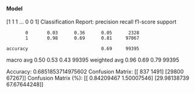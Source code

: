 #### Model
[1 1 1 ... 0 0 1]
Classification Report:
              precision    recall  f1-score   support

           0       0.03      0.36      0.05      2328
           1       0.98      0.69      0.81     97067

    accuracy                           0.69     99395
   macro avg       0.50      0.53      0.43     99395
weighted avg       0.96      0.69      0.79     99395

Accuracy: 0.6851853714975602
Confusion Matrix:
[[  837  1491]
 [29800 67267]]
Confusion Matrix (%):
[[ 0.84209467  1.50007546]
 [29.98138739 67.67644248]]
